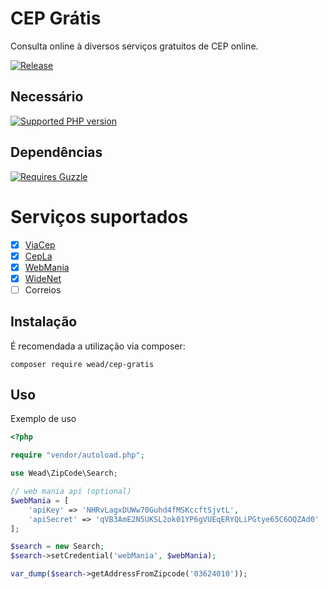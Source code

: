 # CEP Grátis

Consulta online à diversos serviços gratuitos de CEP online.

[![Release](https://img.shields.io/packagist/v/wead/cep-gratis)]()

## Necessário
[![Supported PHP version](https://img.shields.io/badge/PHP->%3D%205.6-blue.svg)]()


## Dependências
[![Requires Guzzle](https://img.shields.io/badge/Guzzle-~6.0-lightgrey.svg)]()


# Serviços suportados

- [x] [ViaCep](https://viacep.com.br/)
- [x] [CepLa](http://cep.la/)
- [x] [WebMania](https://webmaniabr.com/docs/rest-api-cep-ibge/)
- [x] [WideNet](https://apps.widenet.com.br/busca-cep/api-de-consulta)
- [ ] Correios

## Instalação

É recomendada a utilização via composer:

    composer require wead/cep-gratis

## Uso

Exemplo de uso

```php
<?php

require "vendor/autoload.php";

use Wead\ZipCode\Search;

// web mania api (optional)
$webMania = [
    'apiKey' => 'NHRvLagxDUWw70Guhd4fMSKccftSjvtL',
    'apiSecret' => 'qVB3AmE2N5UKSL2ok01YP6gVUEqERYQLiPGtye65C6OQZAd0'
];

$search = new Search;
$search->setCredential('webMania', $webMania);

var_dump($search->getAddressFromZipcode('03624010'));

```
